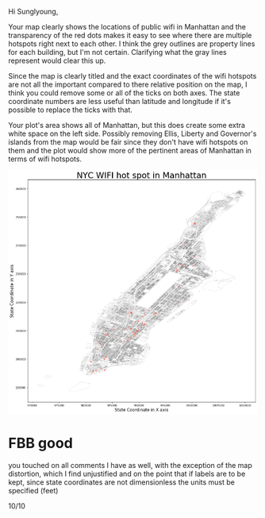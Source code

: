 Hi Sunglyoung,

Your map clearly shows the locations of public wifi in Manhattan and the transparency of the red dots makes it easy to see where there are multiple hotspots right next to each other.  I think the grey outlines are property lines for each building, but I'm not certain.  Clarifying what the gray lines represent would clear this up.

Since the map is clearly titled and the exact coordinates of the wifi hotspots are not all the important compared to there relative position on the map, I think you could remove some or all of the ticks on both axes.  The state coordinate numbers are less useful than latitude and longitude if it's possible to replace the ticks with that.

Your plot's area shows all of Manhattan, but this does create some extra white space on the left side.  Possibly removing Ellis, Liberty and Governor's islands from the map would be fair since they don't have wifi hotspots on them and the plot would show more of the pertinent areas of Manhattan in terms of wifi hotspots. 

![alt text](sunglyoung_plot.png)

# FBB good 
you touched on all comments I have as well, with the exception of the map distortion, which I find unjustified and on the point that if labels are to be kept, since state coordinates are not dimensionless the units must be specified (feet)


10/10
